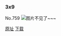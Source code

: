 ### 3x9
No.759
![图片不见了~~~](https://imgs.xkcd.com/comics/3x9.png)

[原址](https://xkcd.com//759) [下载](https://imgs.xkcd.com/comics/3x9.png)

